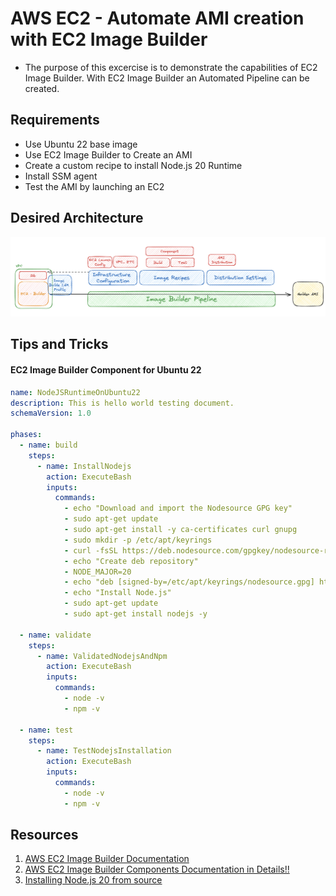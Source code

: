 # AWS EC2 - Automate AMI creation with EC2 Image Builder
- The purpose of this excercise is to demonstrate the capabilities of EC2 Image Builder. With EC2 Image Builder an Automated Pipeline can be created.

## Requirements
- Use Ubuntu 22 base image
- Use EC2 Image Builder to Create an AMI
- Create a custom recipe to install Node.js 20 Runtime
- Install SSM agent
- Test the AMI by launching an EC2

## Desired Architecture
![EC2 Image Builder](./ec2-image-builder-01.png)

## Tips and Tricks
#### EC2  Image Builder Component for Ubuntu 22
```yaml
name: NodeJSRuntimeOnUbuntu22
description: This is hello world testing document.
schemaVersion: 1.0

phases:
  - name: build
    steps:
      - name: InstallNodejs
        action: ExecuteBash
        inputs:
          commands:
            - echo "Download and import the Nodesource GPG key"
            - sudo apt-get update
            - sudo apt-get install -y ca-certificates curl gnupg
            - sudo mkdir -p /etc/apt/keyrings
            - curl -fsSL https://deb.nodesource.com/gpgkey/nodesource-repo.gpg.key | sudo gpg --dearmor -o /etc/apt/keyrings/nodesource.gpg
            - echo "Create deb repository"
            - NODE_MAJOR=20
            - echo "deb [signed-by=/etc/apt/keyrings/nodesource.gpg] https://deb.nodesource.com/node_$NODE_MAJOR.x nodistro main" | sudo tee /etc/apt/sources.list.d/nodesource.list
            - echo "Install Node.js"
            - sudo apt-get update
            - sudo apt-get install nodejs -y
           
  - name: validate
    steps:
      - name: ValidatedNodejsAndNpm
        action: ExecuteBash
        inputs:
          commands:
            - node -v
            - npm -v

  - name: test
    steps:
      - name: TestNodejsInstallation
        action: ExecuteBash
        inputs:
          commands:
            - node -v
            - npm -v
```

## Resources
1. [AWS EC2 Image Builder Documentation](https://docs.aws.amazon.com/imagebuilder/latest/userguide/what-is-image-builder.html)
1. [AWS EC2 Image Builder Components Documentation in Details!!](https://docs.aws.amazon.com/imagebuilder/latest/userguide/toe-use-documents.html)
1. [Installing Node.js 20 from source](https://github.com/nodesource/distributions)